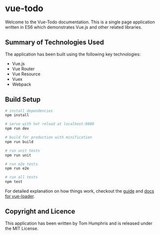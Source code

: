 # vue-todo

Welcome to the Vue-Todo documentation. This is a single page application written in ES6 which demonstrates Vue.js and other related libraries.

## Summary of Technologies Used

The application has been built using the following key technologies:

- Vue.js
- Vue Router
- Vue Resource
- Vuex
- Webpack

## Build Setup

``` bash
# install dependencies
npm install

# serve with hot reload at localhost:8080
npm run dev

# build for production with minification
npm run build

# run unit tests
npm run unit

# run e2e tests
npm run e2e

# run all tests
npm test
```

For detailed explanation on how things work, checkout the [guide](http://vuejs-templates.github.io/webpack/) and [docs for vue-loader](http://vuejs.github.io/vue-loader).


## Copyright and Licence
This application has been written by Tom Humphris and is released under the MIT License.
